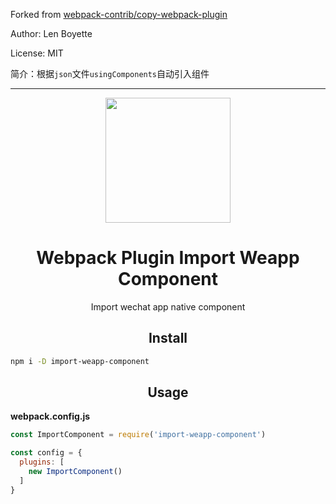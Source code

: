 Forked from [webpack-contrib/copy-webpack-plugin](https://github.com/webpack-contrib/copy-webpack-plugin)

Author: Len Boyette

License: MIT

简介：根据`json`文件`usingComponents`自动引入组件

-----------

<div align="center">
  <a href="https://github.com/webpack/webpack">
    <img width="200" height="200"
      src="https://webpack.js.org/assets/icon-square-big.svg">
  </a>
  <h1>Webpack Plugin Import Weapp Component</h1>
  <p>Import wechat app native component</p>
</div>

<h2 align="center">Install</h2>

```bash
npm i -D import-weapp-component
```

<h2 align="center">Usage</h2>

**webpack.config.js**
```js
const ImportComponent = require('import-weapp-component')

const config = {
  plugins: [
    new ImportComponent()
  ]
}
```
